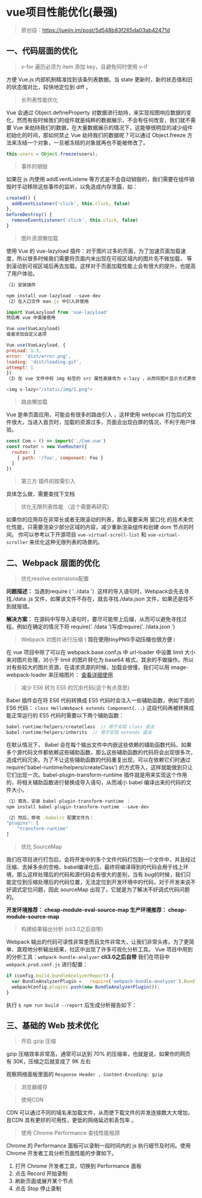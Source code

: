 # vue项目性能优化(最强)

> 原创自：https://juejin.im/post/5d548b83f265da03ab42471d

## 一、代码层面的优化

> v-for 遍历必须为 item 添加 key，且避免同时使用 v-if

方便 Vue.js 内部机制精准找到该条列表数据。当 state 更新时，新的状态值和旧的状态值对比，较快地定位到 diff 。

> 长列表性能优化

Vue 会通过 Object.defineProperty 对数据进行劫持，来实现视图响应数据的变化，然而有些时候我们的组件就是纯粹的数据展示，不会有任何改变，我们就不需要 Vue 来劫持我们的数据，在大量数据展示的情况下，这能够很明显的减少组件初始化的时间，那如何禁止 Vue 劫持我们的数据呢？可以通过 Object.freeze 方法来冻结一个对象，一旦被冻结的对象就再也不能被修改了。

```js
this.users = Object.freeze(users);
```

> 事件的销毁

如果在 js 内使用 addEventListene 等方式是不会自动销毁的，我们需要在组件销毁时手动移除这些事件的监听，以免造成内存泄露，如：

```js
created() {
  addEventListener('click', this.click, false)
},
beforeDestroy() {
  removeEventListener('click', this.click, false)
}
```

> 图片资源懒加载

使用 Vue 的 vue-lazyload 插件：对于图片过多的页面，为了加速页面加载速度，所以很多时候我们需要将页面内未出现在可视区域内的图片先不做加载， 等到滚动到可视区域后再去加载。这样对于页面加载性能上会有很大的提升，也提高了用户体验。

```js
（1）安装插件

npm install vue-lazyload --save-dev
（2）在入口文件 man.js 中引入并使用

import VueLazyload from 'vue-lazyload'
然后再 vue 中直接使用

Vue.use(VueLazyload)
或者添加自定义选项

Vue.use(VueLazyload, {
preLoad: 1.3,
error: 'dist/error.png',
loading: 'dist/loading.gif',
attempt: 1
})
（3）在 vue 文件中将 img 标签的 src 属性直接改为 v-lazy ，从而将图片显示方式更改为懒加载显示：

<img v-lazy="/static/img/1.png">
```

> 路由懒加载

Vue 是单页面应用，可能会有很多的路由引入 ，这样使用 webpcak 打包后的文件很大，当进入首页时，加载的资源过多，页面会出现白屏的情况，不利于用户体验。

```js
const Com = () => import('./Com.vue')
const router = new VueRouter({
  routes: [
    { path: '/foo', component: Foo }
  ]
})
```

> 第三方 插件的按需引入

具体怎么做，需要查找下文档

> 优化无限列表性能 （这个需要再研究）

如果你的应用存在非常长或者无限滚动的列表，那么需要采用 窗口化 的技术来优化性能，只需要渲染少部分区域的内容，减少重新渲染组件和创建 dom 节点的时间。 你可以参考以下开源项目 `vue-virtual-scroll-list` 和 `vue-virtual-scroller` 来优化这种无限列表的场景的。

## 二、Webpack 层面的优化

> 优化resolve.extensions配置

**问题描述：**
当遇到require ( '. /data ’）这样的导入语句时，Webpack会先去寻找./data .js 文件，如果该文件不存在，就去寻找./data.json 文件，如果还是找不到就报错。

**解决方案：**
在源码中写导入语句时，要尽可能带上后缀，从而可以避免寻找过程。例如在确定的情况下将 require(’. /data ’)写成require(’. /data.json ’)

> Webpack 对图片进行压缩 ( **现在使用tinyPNG手动压缩也很方便** )

在 vue 项目中除了可以在 webpack.base.conf.js 中 url-loader 中设置 limit 大小来对图片处理，对小于 limit 的图片转化为 base64 格式，其余的不做操作。所以对有些较大的图片资源，在请求资源的时候，加载会很慢，我们可以用 image-webpack-loader 来压缩图片：
[查看详细使用](https://github.com/tcoopman/image-webpack-loader)

> 减少 ES6 转为 ES5 的冗余代码(这个有点意思)

Babel 插件会在将 ES6 代码转换成 ES5 代码时会注入一些辅助函数，例如下面的 ES6 代码：
`class HelloWebpack extends Component{...}`
这段代码再被转换成能正常运行的 ES5 代码时需要以下两个辅助函数：
```js
babel-runtime/helpers/createClass  // 用于实现 class 语法
babel-runtime/helpers/inherits  // 用于实现 extends 语法   
```
在默认情况下， Babel 会在每个输出文件中内嵌这些依赖的辅助函数代码，如果多个源代码文件都依赖这些辅助函数，那么这些辅助函数的代码将会出现很多次，造成代码冗余。为了不让这些辅助函数的代码重复出现，可以在依赖它们时通过 require('babel-runtime/helpers/createClass') 的方式导入，这样就能做到只让它们出现一次。babel-plugin-transform-runtime 插件就是用来实现这个作用的，将相关辅助函数进行替换成导入语句，从而减小 babel 编译出来的代码的文件大小。
```js
（1）首先，安装 babel-plugin-transform-runtime ：
npm install babel-plugin-transform-runtime --save-dev

（2）然后，修改 .babelrc 配置文件为：
"plugins": [
    "transform-runtime"
]
```

> 优化 SourceMap

我们在项目进行打包后，会将开发中的多个文件代码打包到一个文件中，并且经过压缩、去掉多余的空格、babel编译化后，最终将编译得到的代码会用于线上环境，那么这样处理后的代码和源代码会有很大的差别，当有 bug的时候，我们只能定位到压缩处理后的代码位置，无法定位到开发环境中的代码，对于开发来说不好调式定位问题，因此 sourceMap 出现了，它就是为了解决不好调式代码问题的。

**开发环境推荐： cheap-module-eval-source-map
生产环境推荐： cheap-module-source-map**

> 构建结果输出分析 (cli3.0之后自带)

Webpack 输出的代码可读性非常差而且文件非常大，让我们非常头疼。为了更简单、直观地分析输出结果，社区中出现了许多可视化分析工具。
Vue 项目中用到的分析工具：`webpack-bundle-analyzer`
**cli3.0之后自带**
我们在项目中 `webpack.prod.conf.js` 进行配置：
```js
if (config.build.bundleAnalyzerReport) {
  var BundleAnalyzerPlugin =   require('webpack-bundle-analyzer').BundleAnalyzerPlugin;
  webpackConfig.plugins.push(new BundleAnalyzerPlugin());
}
```
执行 `$ npm run build --report` 后生成分析报告如下：

## 三、基础的 Web 技术优化

> 开启 gzip 压缩

gzip 压缩效率非常高，通常可以达到 70% 的压缩率，也就是说，如果你的网页有 30K，压缩之后就变成了 9K 左右

观察网络面板里面的 `Response Header , Content-Encoding: gzip`

> 浏览器缓存


> 使用CDN

CDN 可以通过不同的域名来加载文件，从而使下载文件的并发连接数大大增加，且CDN 具有更好的可用性，更低的网络延迟和丢包率 。

> 使用 Chrome Performance 查找性能瓶颈

Chrome 的 Performance 面板可以录制一段时间内的 js 执行细节及时间。使用 Chrome 开发者工具分析页面性能的步骤如下。

1. 打开 Chrome 开发者工具，切换到 Performance 面板
2. 点击 Record 开始录制
3. 刷新页面或展开某个节点
4. 点击 Stop 停止录制
